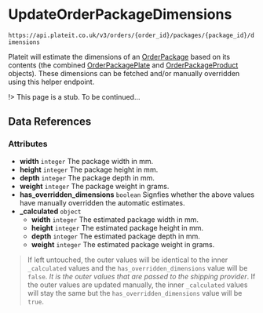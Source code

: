 # UpdateOrderPackageDimensions

`https://api.plateit.co.uk/v3/orders/{order_id}/packages/{package_id}/dimensions`

Plateit will estimate the dimensions of an [OrderPackage](/objects/order-package.md) based on its contents (the combined [OrderPackagePlate](/objects/order-package-plate.md) and [OrderPackageProduct](/objects/order-package-product.md) objects). These dimensions can be fetched and/or manually overridden using this helper endpoint.

!> This page is a stub. To be continued...

## Data References

### Attributes

* **width** `integer` The package width in mm.
* **height** `integer` The package height in mm.
* **depth** `integer` The package depth in mm.
* **weight** `integer` The package weight in grams.
* **has_overridden_dimensions** `boolean` Signfies whether the above values have manually overridden the automatic estimates.
* **_calculated** `object`
    * **width** `integer` The estimated package width in mm.
    * **height** `integer` The estimated package height in mm.
    * **depth** `integer` The estimated package depth in mm.
    * **weight** `integer` The estimated package weight in grams.

> If left untouched, the outer values will be identical to the inner `_calculated` values and the `has_overridden_dimensions` value will be `false`. *It is the outer values that are passed to the shipping provider*. If the outer values are updated manually, the inner `_calculated` values will stay the same but the `has_overridden_dimensions` value will be `true`.